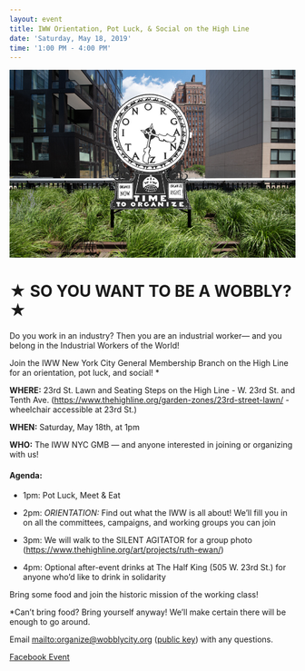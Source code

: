 ```yaml
---
layout: event
title: IWW Orientation, Pot Luck, & Social on the High Line
date: 'Saturday, May 18, 2019'
time: '1:00 PM - 4:00 PM'
---
```

![](/assets/uploads/silent_agitator.jpg)

# ★ SO YOU WANT TO BE A WOBBLY? ★

Do you work in an industry? Then you are an industrial worker— and you belong in the Industrial Workers of the World!

Join the IWW New York City General Membership Branch on the High Line for an orientation, pot luck, and social! *

**WHERE:** 23rd St. Lawn and Seating Steps on the High Line - W. 23rd St. and Tenth Ave. (<https://www.thehighline.org/garden-zones/23rd-street-lawn/> - wheelchair accessible at 23rd St.)

**WHEN:** Saturday, May 18th, at 1pm

**WHO:** The IWW NYC GMB — and anyone interested in joining or organizing with us!

#### Agenda:

- 1pm: Pot Luck, Meet & Eat

- 2pm: *ORIENTATION:* Find out what the IWW is all about! We’ll fill you in on all the committees, campaigns, and working groups you can join

- 3pm: We will walk to the SILENT AGITATOR for a group photo (<https://www.thehighline.org/art/projects/ruth-ewan/>)

- 4pm: Optional after-event drinks at The Half King (505 W. 23rd St.) for anyone who’d like to drink in solidarity

Bring some food and join the historic mission of the working class!

*Can’t bring food? Bring yourself anyway! We’ll make certain there will be enough to go around.

Email <mailto:organize@wobblycity.org> ([public key](/assets/keys/publickey.organize@wobblycity.org.asc)) with any questions.

[Facebook Event](https://www.facebook.com/events/553766461813265/)
